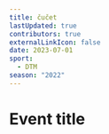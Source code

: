 ```yaml
---
title: čučet
lastUpdated: true
contributors: true
externalLinkIcon: false
date: 2023-07-01
sport:
  - DTM
season: "2022"
---
```

# Event title